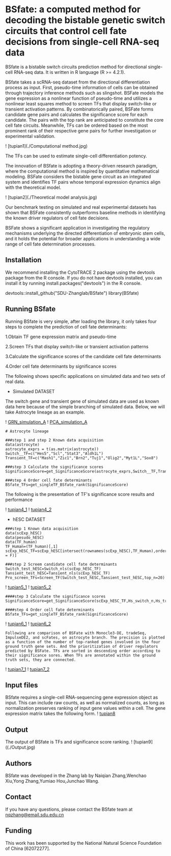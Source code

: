 # BSfate: a computed method for decoding the bistable genetic switch circuits that control cell fate decisions from single-cell RNA-seq data

BSfate is a bistable switch circuits prediction method for directional single-cell RNA-seq data. It is written in R language (R >= 4.2.1).

BSfate takes a scRNA-seq dataset from the directional differentiation process as input. First, pseudo-time information of cells can be obtained through trajectory inference methods such as slingshot. BSFate models the gene expression as a nonlinear function of pseudo-time and utilizes a nonlinear least squares method to screen TFs that display switch-like or transient activation patterns. By combinatorically paired, BSFate forms candidate gene pairs and calculates the significance score for each candidate. The pairs with the top rank are anticipated to constitute the core cell fate circuits. Meanwhile, TFs can be ordered based on the most prominent rank of their respective gene pairs for further investigation or experimental validation.

! [tupian1](./Computational method.jpg)

The TFs can be used to estimate single-cell differentiation potency.

The innovation of BSfate is adopting a theory-driven research paradigm, where the computational method is inspired by quantitative mathematical modeling. BSFate considers the bistable gene circuit as an integrated system and identifies TF pairs whose temporal expression dynamics align with the theoretical model.

! [tupian2](./Theoretical model analysis.jpg)

Our benchmark testing on simulated and real experimental datasets has shown that BSFate consistently outperforms baseline methods in identifying the known driver regulators of cell fate decisions.

BSFate shows a significant application in investigating the regulatory mechanisms underlying the directed differentiation of embryonic stem cells, and it holds the potential for broader applications in understanding a wide range of cell fate determination processes.

## **Installation**
We recommend installing the CytoTRACE 2 package using the devtools package from the R console. If you do not have devtools installed, you can install it by running install.packages("devtools") in the R console.

devtools::install_github("SDU-Zhanglab/BSfate")
library(BSfate)

## **Running** **BSfate**
Running BSfate is very simple, after loading the library, it only takes four steps to complete the prediction of cell fate determinants:

1.Obtain TF gene expression matrix and pseudo-time

2.Screen TFs that display switch-like or transient activation patterns

3.Calculate the significance scores of the candidate cell fate determinants

4.Order cell fate determinants by significance scores

The following shows specific applications on simulated data and two sets of real data.

- Simulated DATASET

The switch gene and transient gene of simulated data are used as known data here because of the simple branching of simulated data. Below, we will take Astrocyte lineage as an example.

! [GRN_simulation_A](./GRN_simulation_A.jpg)
! [PCA_simulation_A](./PCA_simulation_A.jpg)
```
# Astrocyte lineage

###step 1 and step 2 Known data acquisition
data(astrocyte)
astrocyte_exprs = t(as.matrix(astrocyte))
Switch__TF=c("Hes5","Scl","Stat3","Aldh1L")
Transient_TF=c("Mash1","Zic1","Brn2","Tuj1","Olig2","Myt1L","Sox8")

###step 3 Calculate the significance scores
SignificanceScore=get_SignificanceScore(astrocyte_exprs,Switch__TF,Transient_TF,0)

###step 4 Order cell fate determinants
BSfate_TFs=get_singleTF_BSfate_rank(SignificanceScore)

```
The following is the presentation of TF's significance score results and performance

! [tupian4_1](./results_simulation_A.jpg)
! [tupian4_2](./other_DE_compare_A.jpg)

- hESC DATASET
```
###step 1 Known data acquisition
data(scExp_hESC)
data(pesudo_hESC)
data(TF_human)
TF_Human=(TF_human)[,1]
scExp_hESC_TF=scExp_hESC[intersect(rownames(scExp_hESC),TF_Human),order(pesudo_hESC[,1],decreasing = F)]

###step 2 Screem candidate cell fate determinants
Switch_test_hESC=Switch_nls(scExp_hESC_TF)
Tansient_test_hESC=Tansient_nls(scExp_hESC_TF)
Pro_screen_TFs=Screen_TF(Switch_test_hESC,Tansient_test_hESC,top_n=20)
```
! [tupian5_1](./hotplot_hESC.jpg)
! [tupian5_2](./switch_transient_TF_hESC.jpg)

```
####step 3 Calculate the significance scores
SignificanceScore=get_SignificanceScore(scExp_hESC_TF,Hs_switch_n,Hs_transient_n,0.1)

####step 4 Order cell fate determinants
BSfate_TFs=get_singleTF_BSfate_rank(SignificanceScore)
```
! [tupian6_1](./score_hESC.jpg)
! [tupian6_2](./results_hESC.jpg)
```
Following are comparison of BSFate with Monocle3-DE, tradeSeq, ImpulseDE2, and scFates, on astrocyte branch. The precision is plotted as a function of the number of top-ranked genes involved in the four ground truth gene sets. And the prioritization of driver regulators predicted by BSFate. TFs are sorted in descending order according to their significance sores. When TFs are annotated within the ground truth sets, they are connected.
```
! [tupian7_1](./other_DE_compare_hESC.jpg)
! [tupian7_2](./GO_results_hESC.jpg)

## **Input** **files**

BSfate requires a single-cell RNA-sequencing gene expression object as input. This can include raw counts, as well as normalized counts, as long as normalization preserves ranking of input gene values within a cell. The gene expression matrix takes the following form.
! [tupian8](./Input.jpg)

## **Output**

The output of BSfate is TFs and significance score ranking.
! [tupian9]((./Output.jpg)

## **Authors**

BSfate was developed in the Zhang lab by Naiqian Zhang,Wenchao Xiu,Yong Zhang,Yumiao Hou,Junchao Wang.
## **Contact**

If you have any questions, please contact the BSfate team at nqzhang@email.sdu.edu.cn

## **Funding**

This work has been supported by the National Natural Science Foundation of China [62072277].
